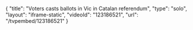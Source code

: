 {
    "title": "Voters casts ballots in Vic in Catalan referendum",
    "type": "solo",
    "layout": "iframe-static",
    "videoId": "123186521",
    "url": "\/tvpembed\/123186521"
}